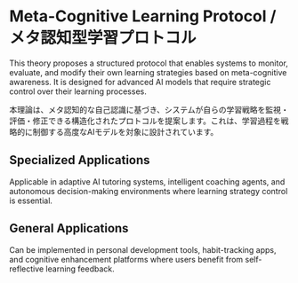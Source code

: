 # Meta-Cognitive Learning Protocol / メタ認知型学習プロトコル

This theory proposes a structured protocol that enables systems to monitor, evaluate, and modify their own learning strategies based on meta-cognitive awareness. It is designed for advanced AI models that require strategic control over their learning processes.

本理論は、メタ認知的な自己認識に基づき、システムが自らの学習戦略を監視・評価・修正できる構造化されたプロトコルを提案します。これは、学習過程を戦略的に制御する高度なAIモデルを対象に設計されています。

## Specialized Applications
Applicable in adaptive AI tutoring systems, intelligent coaching agents, and autonomous decision-making environments where learning strategy control is essential.

## General Applications
Can be implemented in personal development tools, habit-tracking apps, and cognitive enhancement platforms where users benefit from self-reflective learning feedback.
